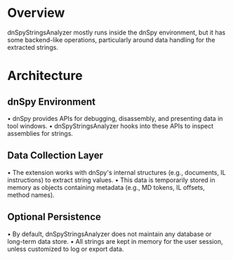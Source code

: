# Overview
dnSpyStringsAnalyzer mostly runs inside the dnSpy environment, but it has some backend-like operations, particularly around data handling for the extracted strings.

# Architecture

## dnSpy Environment
• dnSpy provides APIs for debugging, disassembly, and presenting data in tool windows.
• dnSpyStringsAnalyzer hooks into these APIs to inspect assemblies for strings.

## Data Collection Layer
• The extension works with dnSpy's internal structures (e.g., documents, IL instructions) to extract string values.
• This data is temporarily stored in memory as objects containing metadata (e.g., MD tokens, IL offsets, method names).

## Optional Persistence
• By default, dnSpyStringsAnalyzer does not maintain any database or long-term data store.
• All strings are kept in memory for the user session, unless customized to log or export data.

